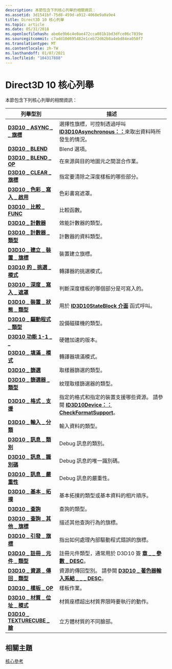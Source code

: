```yaml
---
description: 本節包含下列核心列舉的相關資訊：
ms.assetid: 3d1541bf-75d8-459d-a912-4068e9a0a9e4
title: Direct3D 10 核心列舉
ms.topic: article
ms.date: 05/31/2018
ms.openlocfilehash: abe6e9b6c4e0ae472cca081b1bd3dfce06c7839e
ms.sourcegitcommit: c7add10d695482e1ceb72d62b8a4ebd84ea050f7
ms.translationtype: MT
ms.contentlocale: zh-TW
ms.lasthandoff: 01/07/2021
ms.locfileid: "104317888"
---
```

# <a name="direct3d-10-core-enumerations"></a>Direct3D 10 核心列舉

本節包含下列核心列舉的相關資訊：



| 列舉型別                                                               | 描述                                                                                                                                         |
|---------------------------------------------------------------------------|-----------------------------------------------------------------------------------------------------------------------------------------------------|
| [**D3D10 \_ ASYNC \_ \_ 旗標**](/windows/desktop/api/D3D10/ne-d3d10-d3d10_async_getdata_flag)           | 選擇性旗標，可控制透過呼叫 [**ID3D10Asynchronous：：**](/windows/desktop/api/D3D10/nf-d3d10-id3d10asynchronous-getdata)來取出資料時所發生的情況。       |
| [**D3D10 \_ BLEND**](/windows/desktop/api/D3D10/ne-d3d10-d3d10_blend)                                       | Blend 選項。                                                                                                                                      |
| [**D3D10 \_ BLEND \_ OP**](/windows/desktop/api/D3D10/ne-d3d10-d3d10_blend_op)                                | 在來源與目的地圖元之間混合作業。                                                                                          |
| [**D3D10 \_ CLEAR \_ 旗標**](/windows/desktop/api/D3D10/ne-d3d10-d3d10_clear_flag)                            | 指定要清除之深度樣板的哪些部分。                                                                                                |
| [**D3D10 \_ 色彩 \_ 寫入 \_ 啟用**](/windows/desktop/api/D3D10/ne-d3d10-d3d10_color_write_enable)           | 色彩書寫遮罩。                                                                                                                                |
| [**D3D10 \_ 比較 \_ FUNC**](/windows/desktop/api/D3D10/ne-d3d10-d3d10_comparison_func)                  | 比較函數。                                                                                                                               |
| [**D3D10 \_ 計數器**](/windows/desktop/api/D3D10/ne-d3d10-d3d10_counter)                                   | 效能計數器的類型。                                                                                                                      |
| [**D3D10 \_ 計數器 \_ 類型**](/windows/desktop/api/D3D10/ne-d3d10-d3d10_counter_type)                        | 計數器的資料類型。                                                                                                                             |
| [**D3D10 \_ 建立 \_ 裝置 \_ 旗標**](/windows/desktop/api/D3D10/ne-d3d10-d3d10_create_device_flag)           | 裝置建立旗標。                                                                                                                              |
| [**D3D10 的 \_ 挑選 \_ 模式**](/windows/desktop/api/D3D10/ne-d3d10-d3d10_cull_mode)                              | 轉譯器的挑選模式。                                                                                                                              |
| [**D3D10 \_ 深度 \_ 寫入 \_ 遮罩**](/windows/desktop/api/D3D10/ne-d3d10-d3d10_depth_write_mask)               | 判斷深度樣板的哪個部分是可寫入的。                                                                                          |
| [**D3D10 \_ 裝置 \_ 狀態 \_ 類型**](/windows/desktop/api/D3D10Effect/ne-d3d10effect-d3d10_device_state_types)           | 用於 [**ID3D10StateBlock 介面**](/windows/desktop/api/d3d10effect/nn-d3d10effect-id3d10stateblock) 函式呼叫。                                                                      |
| [**D3D10 \_ 驅動程式 \_ 類型**](/windows/desktop/api/D3D10misc/ne-d3d10misc-d3d10_driver_type)                          | 設備磁碟機的類型。                                                                                                                              |
| [**D3D10 功能 1-1 \_ \_**](/windows/desktop/api/D3D10_1/ne-d3d10_1-d3d10_feature_level1)                    | 硬體加速的版本。                                                                                                               |
| [**D3D10 \_ 填滿 \_ 模式**](/windows/desktop/api/D3D10/ne-d3d10-d3d10_fill_mode)                              | 轉譯器填滿模式。                                                                                                                              |
| [**D3D10 \_ 篩選**](/windows/desktop/api/D3D10/ne-d3d10-d3d10_filter)                                     | 取樣器篩選的類型。                                                                                                                           |
| [**D3D10 \_ 篩選器 \_ 類型**](/windows/desktop/api/D3D10/ne-d3d10-d3d10_filter_type)                          | 紋理取樣篩選器的類型。                                                                                                                  |
| [**D3D10 \_ 格式 \_ 支援**](/windows/desktop/api/D3D10/ne-d3d10-d3d10_format_support)                    | 指定的格式和指定的裝置支援哪些資源。 請參閱 [**ID3D10Device：： CheckFormatSupport**](/windows/desktop/api/D3D10/nf-d3d10-id3d10device-checkformatsupport)。 |
| [**D3D10 \_ 輸入 \_ 分類**](/windows/desktop/api/D3D10/ne-d3d10-d3d10_input_classification)        | 輸入資料的類型。                                                                                                                                |
| [**D3D10 \_ 訊息 \_ 類別**](/windows/desktop/api/d3d10sdklayers/ne-d3d10sdklayers-d3d10_message_category)                | Debug 訊息的類別。                                                                                                                       |
| [**D3D10 \_ 訊息 \_ 識別碼**](/windows/desktop/api/d3d10sdklayers/ne-d3d10sdklayers-d3d10_message_id)                            | Debug 訊息的唯一識別碼。                                                                                                                        |
| [**D3D10 \_ 訊息 \_ 嚴重性**](/windows/desktop/api/d3d10sdklayers/ne-d3d10sdklayers-d3d10_message_severity)                | Debug 訊息的嚴重性。                                                                                                                        |
| [**D3D10 \_ 基本 \_ 拓撲**](/previous-versions/windows/desktop/legacy/bb205334(v=vs.85))            | 基本拓撲的類型或基本資料的相片順序。                                                                              |
| [**D3D10 \_ 查詢**](/windows/desktop/api/D3D10/ne-d3d10-d3d10_query)                                       | 查詢的類型。                                                                                                                                   |
| [**D3D10 \_ 查詢 \_ 其他 \_ 旗標**](/windows/desktop/api/D3D10/ne-d3d10-d3d10_query_misc_flag)                 | 描述其他查詢行為的旗標。                                                                                                   |
| [**D3D10 \_ 引發 \_ 旗標**](/windows/desktop/api/D3D10/ne-d3d10-d3d10_raise_flag)                            | 指出如何處理內部驅動程式錯誤的旗標。                                                                                           |
| [**D3D10 \_ 註冊 \_ 元件 \_ 類型**](/windows/win32/api/d3dcommon/ne-d3dcommon-d3d_register_component_type) | 註冊元件類型，通常用於 D3D10 簽 [**章 \_ \_ 參數 \_ DESC**](/windows/desktop/api/D3D10Shader/ns-d3d10shader-d3d10_signature_parameter_desc)。                          |
| [**D3D10 \_ 資源 \_ 傳回 \_ 類型**](/windows/win32/api/d3dcommon/ne-d3dcommon-d3d_resource_return_type)       | 資源的傳回型別。 請參閱 [**D3D10 \_ 著色器輸入系結 \_ \_ \_ DESC**](/windows/desktop/api/D3D10Shader/ns-d3d10shader-d3d10_shader_input_bind_desc)。                                        |
| [**D3D10 \_ 樣板 \_ OP**](/windows/desktop/api/D3D10/ne-d3d10-d3d10_stencil_op)                            | 樣板作業。                                                                                                                                 |
| [**D3D10 \_ 材質 \_ 位址 \_ 模式**](/windows/desktop/api/D3D10/ne-d3d10-d3d10_texture_address_mode)       | 材質座標超出材質界限時要執行的動作。                                                             |
| [**D3D10 \_ TEXTURECUBE \_ 臉**](/windows/desktop/api/D3D10/ne-d3d10-d3d10_texturecube_face)                | 立方體材質的不同臉部。                                                                                                              |



 

## <a name="related-topics"></a>相關主題

<dl> <dt>

[核心參考](d3d10-graphics-reference-d3d10-core.md)
</dt> </dl>

 

 

